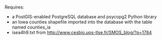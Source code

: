 Requires:
* a PostGIS-enabled PostgreSQL database and psycopg2 Python library
* an Iowa counties shapefile imported into the database with the table named counties_ia
* isea4h9.txt from http://www.cesbio.ups-tlse.fr/SMOS_blog/?p=1784
